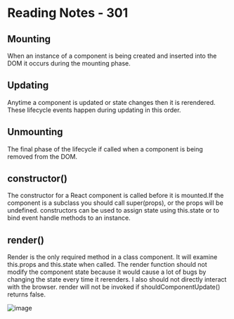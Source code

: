 # Reading Notes - 301

## Mounting
When an instance of a component is being created and inserted into the DOM it occurs during the mounting phase.

## Updating
Anytime a component is updated or state changes then it is rerendered. These lifecycle events happen during updating in this order.

## Unmounting
The final phase of the lifecycle if called when a component is being removed from the DOM.

## constructor()
The constructor for a React component is called before it is mounted.If the component is a subclass you should call super(props), or the props will be undefined. constructors can be used to assign state using this.state or to bind event handle methods to an instance.

## render()
Render is the only required method in a class component. It will examine this.props and this.state when called. The render function should not modify the component state because it would cause a lot of bugs by changing the state every time it rerenders. I also should not directly interact with the browser. render will not be invoked if shouldComponentUpdate() returns false.

![image](https://user-images.githubusercontent.com/83074494/125620155-985d9bc2-66d1-4b52-a31c-8283aae3018f.png)

